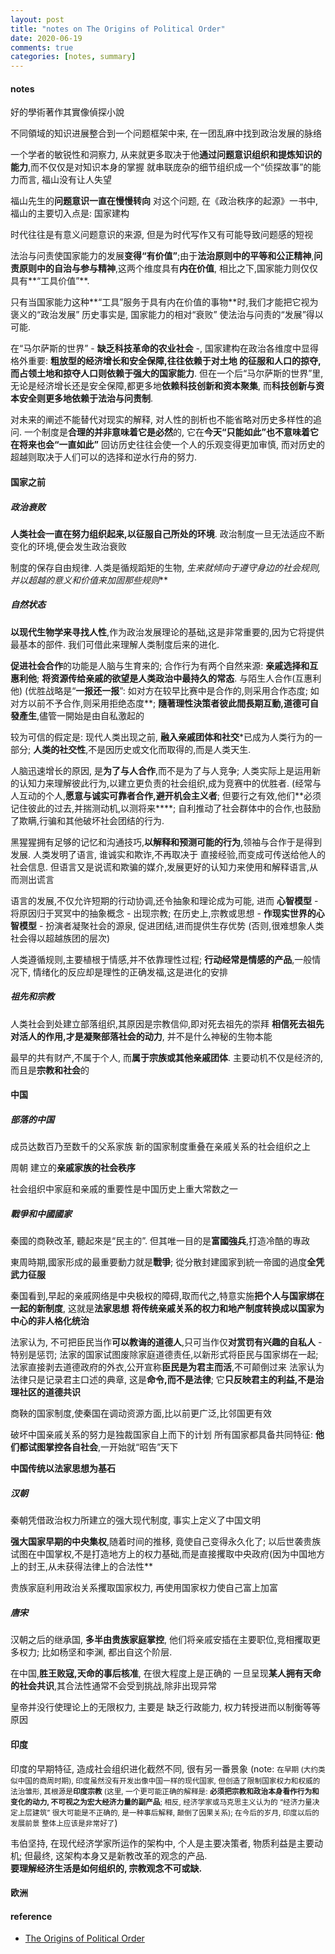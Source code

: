 ```yaml
---
layout: post
title: "notes on The Origins of Political Order"
date: 2020-06-19
comments: true
categories: [notes, summary]
---
```


#### notes
好的學術著作其實像偵探小說

不同領域的知识进展整合到一个问题框架中来, 在一团乱麻中找到政治发展的脉络

一个学者的敏锐性和洞察力, 从来就更多取决于他**通过问题意识组织和提炼知识的能力**,而不仅仅是对知识本身的掌握
就串联庞杂的细节组织成一个“侦探故事”的能力而言, 福山没有让人失望

福山先生的**问题意识一直在慢慢转向**
对这个问题, 在《政治秩序的起源》一书中, 福山的主要切入点是: 国家建构

时代往往是有意义问题意识的来源, 但是为时代写作又有可能导致问题感的短视

法治与问责使国家能力的发展**变得“有价值”**;由于**法治原则中的平等和公正精神**,**问责原则中的自治与参与精神**,这两个维度具有**内在价值**,
相比之下,国家能力则仅仅具有**“工具价值”**.

只有当国家能力这种**“工具”服务于具有内在价值的事物**时,我们才能把它视为褒义的“政治发展”
历史事实是, 国家能力的相对“衰败” 使法治与问责的“发展”得以可能.

在“马尔萨斯的世界” - **缺乏科技革命的农业社会** -, 国家建构在政治各维度中显得格外重要: **粗放型的经济增长和安全保障,往往依赖于对土地
的征服和人口的掠夺, 而占领土地和掠夺人口则依赖于强大的国家能力**. 但在一个后“马尔萨斯的世界”里,无论是经济增长还是安全保障,都更多地**依赖科技创新和资本聚集**, 而**科技创新与资本安全则更多地依赖于法治与问责制**.

对未来的阐述不能替代对现实的解释, 对人性的剖析也不能省略对历史多样性的追问.
一个制度是**合理的并非意味着它是必然**的, 它在**今天“只能如此”也不意味着它在将来也会“一直如此”**
回访历史往往会使一个人的乐观变得更加审慎, 而对历史的超越则取决于人们可以的选择和逆水行舟的努力.

#### 国家之前

##### 政治衰败

**人类社会一直在努力组织起来,以征服自己所处的环境**. 政治制度一旦无法适应不断变化的环境,便会发生政治衰败

制度的保存自由规律. 人类是循规蹈矩的生物, *生来就倾向于遵守身边的社会规则,并以超越的意义和价值来加固那些规则***


##### 自然状态

**以现代生物学来寻找人性**,作为政治发展理论的基础,这是非常重要的,因为它将提供最基本的部件.
我们可借此来理解人类制度后来的进化.

**促进社会合作**的功能是人脑与生育来的; 合作行为有两个自然来源: **亲戚选择和互惠利他**;
**将资源传给亲戚的欲望是人类政治中最持久的常态**.
与陌生人合作(互惠利他) (优胜战略是“**一报还一报**”: 如对方在较早比赛中是合作的,则采用合作态度; 如对方以前不予合作,则采用拒绝态度**;
**隨著理性決策者彼此間長期互動,道德可自發產生**,儘管一開始是由自私激起的

较为可信的假定是: 现代人类出现之前, **融入亲戚团体和社交***已成为人类行为的一部分;
**人类的社交性**,不是因历史或文化而取得的,而是人类天生.

人脑迅速增长的原因, 是**为了与人合作**,而不是为了与人竞争; 人类实际上是运用新的认知力来理解彼此行为,以建立更负责的社会组织,成为竞赛中的优胜者. (经常与人互动的个人,**愿意与诚实可靠者合作,避开机会主义者**; 但要行之有效,他们**必须记住彼此的过去,并揣测动机,以测将来****;
自利推动了社会群体中的合作,也鼓励了欺瞒,行骗和其他破坏社会团结的行为.

黑猩猩拥有足够的记忆和沟通技巧,**以解释和预测可能的行为**,领袖与合作于是得到发展. 人类发明了语言, 谁诚实和欺诈,不再取决于
直接经验,而变成可传送给他人的社会信息. 但语言又是说谎和欺骗的媒介,发展更好的认知力来使用和解释语言,从而测出谎言

语言的发展,不仅允许短期的行动协调,还令抽象和理论成为可能, 进而 **心智模型** - 将原因归于冥冥中的抽象概念 - 出现宗教;
在历史上,宗教或思想 - **作现实世界的心智模型** - 扮演者凝聚社会的源泉, 促进团结,进而提供生存优势 (否则,很难想象人类社会得以超越族团的层次)

人类遵循规则,主要植根于情感,并不依靠理性过程; **行动经常是情感的产品**,一般情况下, 情绪化的反应却是理性的正确发福,这是进化的安排

##### 祖先和宗教
人类社会到处建立部落组织,其原因是宗教信仰,即对死去祖先的崇拜
**相信死去祖先对活人的作用,才是凝聚部落社会的动力**, 并不是什么神秘的生物本能

最早的共有财产,不属于个人, 而**属于宗族或其他亲戚团体**.
主要动机不仅是经济的,而且是**宗教和社会**的


#### 中国

##### 部落的中国
成员达数百乃至数千的父系家族
新的国家制度重叠在亲戚关系的社会组织之上

周朝 建立的**亲戚家族的社会秩序**

社会组织中家庭和亲戚的重要性是中国历史上重大常数之一

##### 戰爭和中國國家
秦國的商鞅改革, 聽起來是“民主的”. 但其唯一目的是**富國強兵**,打造冷酷的專政

東周時期,國家形成的最重要動力就是**戰爭**; 從分散封建國家到統一帝國的過度**全凭武力征服**

秦国看到,早起的亲戚网络是中央极权的障碍,取而代之,特意实施**把个人与国家绑在一起的新制度**, 这就是**法家思想**
**将传统亲戚关系的权力和地产制度转换成以国家为中心的非人格化统治**

法家认为, 不可把臣民当作**可以教诲的道德人**,只可当作仅**对赏罚有兴趣的自私人** - 特别是惩罚;
法家的国家试图废除家庭道德责任,以新形式将臣民与国家绑在一起;
法家直接剥去道德政府的外衣,公开宣称**臣民是为君主而活**,不可颠倒过来
法家认为法律只是记录君主口述的典章, 这是**命令,而不是法律**; 它**只反映君主的利益,不是治理社区的道德共识**

商鞅的国家制度,使秦国在调动资源方面,比以前更广泛,比邻国更有效

破坏中国亲戚关系的努力是独裁国家自上而下的计划
所有国家都具备共同特征: **他们都试图掌控各自社会**,一开始就“昭告”天下

**中国传统以法家思想为基石**

##### 汉朝
秦朝凭借政治权力所建立的强大现代制度, 事实上定义了中国文明

**强大国家早期的中央集权**,随着时间的推移, 竟使自己变得永久化了;
以后世袭贵族试图在中国掌权,不是打造地方上的权力基础,而是直接攫取中央政府(因为中国地方上的封王,从未获得法律上的合法性**

贵族家庭利用政治关系攫取国家权力, 再使用国家权力使自己富上加富


##### 唐宋
汉朝之后的继承国, **多半由贵族家庭掌控**, 他们将亲戚安插在主要职位,竞相攫取更多权力;
比如杨坚和李渊, 都出自这个阶层.

在中国,**胜王败寇,天命的事后核准**, 在很大程度上是正确的
一旦呈现**某人拥有天命的社会共识**,其合法性通常不会受到挑战,除非出现异常

皇帝并没行使理论上的无限权力, 主要是 缺乏行政能力, 权力转授进而以制衡等等 原因


#### 印度  

印度的早期特征, 造成社会组织进化截然不同, 很有另一番景象 (note:  <small>在早期 (大约类似中国的商周时期), 印度虽然没有开发出像中国一样的现代国家, 但创造了限制国家权力和权威的法治雏形, 其根源是**印度宗教** (这里, 一个更可能正确的解释是: **必须把宗教和政治本身看作行为和变化的动力, 不可视之为宏大经济力量的副产品**; 相反, 经济学家或马克思主义认为的 “经济力量决定上层建筑” 很大可能是不正确的, 是一种事后解释, 颠倒了因果关系);  在今后的岁月, 印度以后的发展前景 整体上应该是非常好了</small>)  


韦伯坚持, 在现代经济学家所运作的架构中, 个人是主要决策者, 物质利益是主要动机; 
但最终, 这架构本身又是新教改革的观念的产品.  
**要理解经济生活是如何组织的, 宗教观念不可或缺.** 

#### 欧洲


#### reference
* [The Origins of Political Order](https://www.goodreads.com/book/show/9704856-the-origins-of-political-order?from_search=true&from_srp=true&qid=4gi3WPkm69&rank=1)
